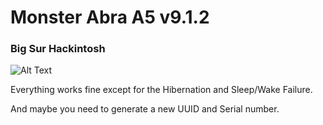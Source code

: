 # Monster Abra A5 v9.1.2
### Big Sur Hackintosh

![Alt Text](https://github.com/totor-iot/Monster_Abra_A5_v9.1.2/blob/master/Abra-A5-v9.jpg)

Everything works fine except for the Hibernation and Sleep/Wake Failure.

And maybe you need to generate a new UUID and Serial number.
